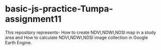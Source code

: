 # basic-js-practice-Tumpa-assignment11
This repository represents-
How to create NDVI,NDWI,NDSI map in a study area and
How to calculate NDVI,NDWI,NDSI image collection in Google Earth Engine.
